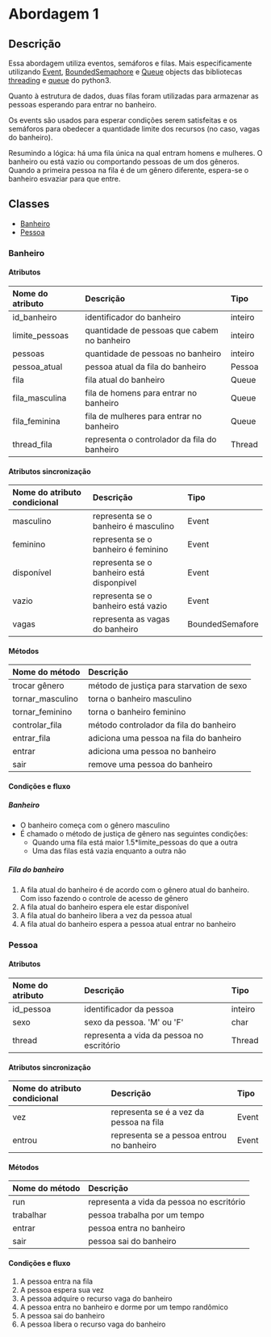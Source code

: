# Abordagem 1

## Descrição

Essa abordagem utiliza eventos, semáforos e filas. Mais especificamente utilizando [Event](https://docs.python.org/3/library/threading.html#event-objects), [BoundedSemaphore](https://docs.python.org/3/library/threading.html#semaphore-objects) e [Queue](https://docs.python.org/3/library/queue.html#queue-objects) objects das bibliotecas [threading](https://docs.python.org/3/library/threading.html) e  [queue](https://docs.python.org/3/library/queue.html) do python3.

Quanto à estrutura de dados, duas filas foram utilizadas para armazenar as pessoas esperando para entrar no banheiro.

Os events são usados para esperar condições serem satisfeitas e os semáforos para obedecer a quantidade limite dos recursos \(no caso, vagas do banheiro\). 

Resumindo a lógica: há uma fila única na qual entram homens e mulheres. O banheiro ou está vazio ou comportando pessoas de um dos gêneros. Quando a primeira pessoa na fila é de um gênero diferente, espera-se o banheiro esvaziar para que entre.

## Classes

* [Banheiro](#banheiro)
* [Pessoa](#pessoa)

### Banheiro

#### Atributos

| Nome do atributo | Descrição | Tipo |
| :--- | :--- | :--- |
| id\_banheiro | identificador do banheiro | inteiro |
| limite\_pessoas | quantidade de pessoas que cabem no banheiro | inteiro |
| pessoas | quantidade de pessoas no banheiro | inteiro |
| pessoa\_atual | pessoa atual da fila do banheiro | Pessoa |
| fila | fila atual do banheiro | Queue |
| fila\_masculina | fila de homens para entrar no banheiro | Queue |
| fila\_feminina | fila de mulheres para entrar no banheiro | Queue |
| thread\_fila | representa o controlador da fila do banheiro | Thread |

#### Atributos sincronização

| Nome do atributo condicional | Descrição | Tipo |
| :--- | :--- | :--- |
| masculino | representa se o banheiro é masculino | Event |
| feminino | representa se o banheiro é feminino | Event |
| disponível | representa se o banheiro está disponpivel | Event |
| vazio | representa se o banheiro está vazio | Event |
| vagas | representa as vagas do banheiro | BoundedSemafore |

#### Métodos

| Nome do método | Descrição |
| :--- | :--- |
| trocar gênero | método de justiça para starvation de sexo |
| tornar\_masculino | torna o banheiro masculino |
| tornar\_feminino | torna o banheiro feminino |
| controlar\_fila | método controlador da fila do banheiro |
| entrar\_fila | adiciona uma pessoa na fila do banheiro |
| entrar | adiciona uma pessoa no banheiro |
| sair | remove uma pessoa do banheiro |

#### Condições e fluxo

##### Banheiro

* O banheiro começa com o gênero masculino
* É chamado o método de justiça de gênero nas seguintes condições:
  * Quando uma fila está maior 1.5\*limite\_pessoas do que a outra
  * Uma das filas está vazia enquanto a outra não

##### Fila do banheiro

1. A fila atual do banheiro é de acordo com o gênero atual do banheiro. Com isso fazendo o controle de acesso de gênero
2. A fila atual do banheiro espera ele estar disponível
3. A fila atual do banheiro libera a vez da pessoa atual
4. A fila atual do banheiro espera a pessoa atual entrar no banheiro

### Pessoa

#### Atributos

| Nome do atributo | Descrição | Tipo |
| :--- | :--- | :--- |
| id\_pessoa | identificador da pessoa | inteiro |
| sexo | sexo da pessoa. 'M' ou 'F' | char |
| thread | representa a vida da pessoa no escritório | Thread |

#### Atributos sincronização

| Nome do atributo condicional | Descrição | Tipo |
| :--- | :--- | :--- |
| vez | representa se é a vez da pessoa na fila | Event |
| entrou | representa se a pessoa entrou no banheiro | Event |

#### Métodos

| Nome do método | Descrição |
| :--- | :--- |
| run | representa a vida da pessoa no escritório |
| trabalhar | pessoa trabalha por um tempo |
| entrar | pessoa entra no banheiro |
| sair | pessoa sai do banheiro |

#### Condições e fluxo

1. A pessoa entra na fila
2. A pessoa espera sua vez
3. A pessoa adquire o recurso vaga do banheiro
4. A pessoa entra no banheiro e dorme por um tempo randômico
5. A pessoa sai do banheiro
6. A pessoa libera o recurso vaga do banheiro



